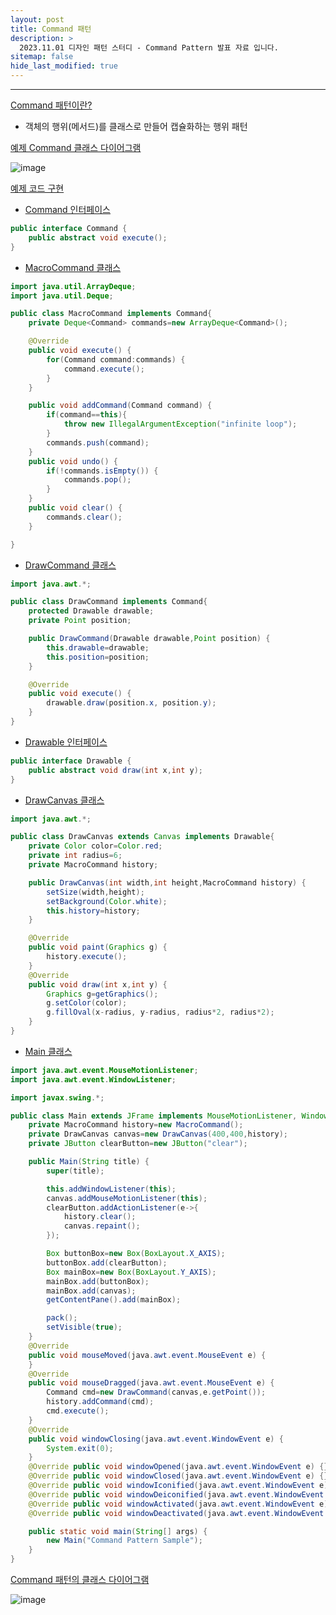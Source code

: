 ```yaml
---
layout: post
title: Command 패턴
description: >
  2023.11.01 디자인 패턴 스터디 - Command Pattern 발표 자료 입니다.
sitemap: false
hide_last_modified: true
---
```


---


[Command 패턴이란?](#Command-패턴이란?)
- 객체의 행위(메서드)를 클래스로 만들어 캡슐화하는 행위 패턴

[예제 Command 클래스 다이어그램](#예제-Command-클래스-다이어그램)

![image](https://github.com/inh2613/inh2613.github.io/assets/62206617/d986f458-a9fc-46ce-a2dc-76cc84a927d7)

[예제 코드 구현](#예제-코드-구현)
- [Command 인터페이스](#Command-인터페이스)
```java
public interface Command {
	public abstract void execute();
}

```
- [MacroCommand 클래스](#MacroCommand-클래스)
```java
import java.util.ArrayDeque;
import java.util.Deque;

public class MacroCommand implements Command{
	private Deque<Command> commands=new ArrayDeque<Command>();

	@Override
	public void execute() {
		for(Command command:commands) {
			command.execute();
		}
	}

	public void addCommand(Command command) {
		if(command==this){
			throw new IllegalArgumentException("infinite loop");
		}
		commands.push(command);
	}
	public void undo() {
		if(!commands.isEmpty()) {
			commands.pop();
		}
	}
	public void clear() {
		commands.clear();
	}

}

```
- [DrawCommand 클래스](#DrawCommand-클래스)
```java
import java.awt.*;

public class DrawCommand implements Command{
	protected Drawable drawable;
	private Point position;

	public DrawCommand(Drawable drawable,Point position) {
		this.drawable=drawable;
		this.position=position;
	}

	@Override
	public void execute() {
		drawable.draw(position.x, position.y);
	}
}

```
- [Drawable 인터페이스](#Drawable-인터페이스)
```java
public interface Drawable {
	public abstract void draw(int x,int y);
}

```
- [DrawCanvas 클래스](#DrawCanvas-클래스)
```java
import java.awt.*;

public class DrawCanvas extends Canvas implements Drawable{
	private Color color=Color.red;
	private int radius=6;
	private MacroCommand history;

	public DrawCanvas(int width,int height,MacroCommand history) {
		setSize(width,height);
		setBackground(Color.white);
		this.history=history;
	}

	@Override
	public void paint(Graphics g) {
		history.execute();
	}
	@Override
	public void draw(int x,int y) {
		Graphics g=getGraphics();
		g.setColor(color);
		g.fillOval(x-radius, y-radius, radius*2, radius*2);
	}
}


```
- [Main 클래스](#Main-클래스)
```java
import java.awt.event.MouseMotionListener;
import java.awt.event.WindowListener;

import javax.swing.*;

public class Main extends JFrame implements MouseMotionListener, WindowListener {
	private MacroCommand history=new MacroCommand();
	private DrawCanvas canvas=new DrawCanvas(400,400,history);
	private JButton clearButton=new JButton("clear");

	public Main(String title) {
		super(title);

		this.addWindowListener(this);
		canvas.addMouseMotionListener(this);
		clearButton.addActionListener(e->{
			history.clear();
			canvas.repaint();
		});

		Box buttonBox=new Box(BoxLayout.X_AXIS);
		buttonBox.add(clearButton);
		Box mainBox=new Box(BoxLayout.Y_AXIS);
		mainBox.add(buttonBox);
		mainBox.add(canvas);
		getContentPane().add(mainBox);

		pack();
		setVisible(true);
	}
	@Override
	public void mouseMoved(java.awt.event.MouseEvent e) {
	}
	@Override
	public void mouseDragged(java.awt.event.MouseEvent e) {
		Command cmd=new DrawCommand(canvas,e.getPoint());
		history.addCommand(cmd);
		cmd.execute();
	}
	@Override
	public void windowClosing(java.awt.event.WindowEvent e) {
		System.exit(0);
	}
	@Override public void windowOpened(java.awt.event.WindowEvent e) {}
	@Override public void windowClosed(java.awt.event.WindowEvent e) {}
	@Override public void windowIconified(java.awt.event.WindowEvent e) {}
	@Override public void windowDeiconified(java.awt.event.WindowEvent e) {}
	@Override public void windowActivated(java.awt.event.WindowEvent e) {}
	@Override public void windowDeactivated(java.awt.event.WindowEvent e) {}

	public static void main(String[] args) {
		new Main("Command Pattern Sample");
	}
}

```

[Command 패턴의 클래스 다이어그램](#Command-패턴의-클래스-다이어그램)

![image](https://github.com/inh2613/inh2613.github.io/assets/62206617/9b7b9c6d-78bb-4a5f-8737-e40273f8c10c)

